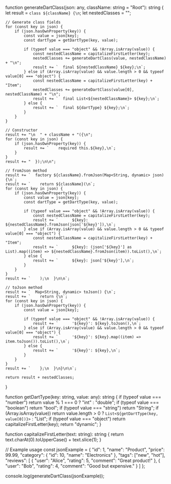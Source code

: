 function generateDartClass(json: any, className: string = "Root"): string {
    let result = `class ${className} {\n`;
    let nestedClasses = "";
    
    // Generate class fields
    for (const key in json) {
        if (json.hasOwnProperty(key)) {
            const value = json[key];
            const dartType = getDartType(key, value);

            if (typeof value === "object" && !Array.isArray(value)) {
                const nestedClassName = capitalizeFirstLetter(key);
                nestedClasses += generateDartClass(value, nestedClassName) + "\n";
                result += `  final ${nestedClassName} ${key};\n`;
            } else if (Array.isArray(value) && value.length > 0 && typeof value[0] === "object") {
                const nestedClassName = capitalizeFirstLetter(key) + "Item";
                nestedClasses += generateDartClass(value[0], nestedClassName) + "\n";
                result += `  final List<${nestedClassName}> ${key};\n`;
            } else {
                result += `  final ${dartType} ${key};\n`;
            }
        }
    }

    // Constructor
    result += "\n  " + className + "({\n";
    for (const key in json) {
        if (json.hasOwnProperty(key)) {
            result += `    required this.${key},\n`;
        }
    }
    result += "  });\n\n";

    // fromJson method
    result += `  factory ${className}.fromJson(Map<String, dynamic> json) {\n`;
    result += `    return ${className}(\n`;
    for (const key in json) {
        if (json.hasOwnProperty(key)) {
            const value = json[key];
            const dartType = getDartType(key, value);

            if (typeof value === "object" && !Array.isArray(value)) {
                const nestedClassName = capitalizeFirstLetter(key);
                result += `      ${key}: ${nestedClassName}.fromJson(json['${key}']),\n`;
            } else if (Array.isArray(value) && value.length > 0 && typeof value[0] === "object") {
                const nestedClassName = capitalizeFirstLetter(key) + "Item";
                result += `      ${key}: (json['${key}'] as List).map((item) => ${nestedClassName}.fromJson(item)).toList(),\n`;
            } else {
                result += `      ${key}: json['${key}'],\n`;
            }
        }
    }
    result += `    );\n  }\n\n`;

    // toJson method
    result += `  Map<String, dynamic> toJson() {\n`;
    result += `    return {\n`;
    for (const key in json) {
        if (json.hasOwnProperty(key)) {
            const value = json[key];

            if (typeof value === "object" && !Array.isArray(value)) {
                result += `      '${key}': ${key}.toJson(),\n`;
            } else if (Array.isArray(value) && value.length > 0 && typeof value[0] === "object") {
                result += `      '${key}': ${key}.map((item) => item.toJson()).toList(),\n`;
            } else {
                result += `      '${key}': ${key},\n`;
            }
        }
    }
    result += `    };\n  }\n}\n\n`;

    return result + nestedClasses;
}

function getDartType(key: string, value: any): string {
    if (typeof value === "number") return value % 1 === 0 ? "int" : "double";
    if (typeof value === "boolean") return "bool";
    if (typeof value === "string") return "String";
    if (Array.isArray(value)) return value.length > 0 ? `List<${getDartType(key, value[0])}>` : "List<dynamic>";
    if (typeof value === "object") return capitalizeFirstLetter(key);
    return "dynamic";
}

function capitalizeFirstLetter(text: string): string {
    return text.charAt(0).toUpperCase() + text.slice(1);
}

// Example usage
const jsonExample = {
    "id": 1,
    "name": "Product",
    "price": 99.99,
    "category": {
        "id": 10,
        "name": "Electronics"
    },
    "tags": ["new", "hot"],
    "reviews": [
        {
            "user": "Alice",
            "rating": 5,
            "comment": "Great product!"
        },
        {
            "user": "Bob",
            "rating": 4,
            "comment": "Good but expensive."
        }
    ]
};

console.log(generateDartClass(jsonExample));
